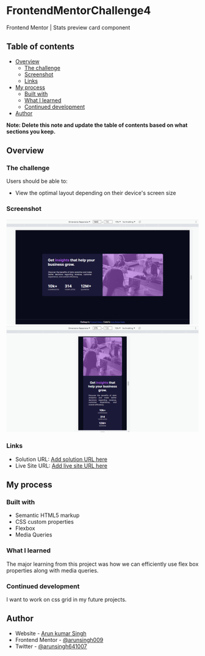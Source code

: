 # FrontendMentorChallenge4
Frontend Mentor | Stats preview card component


## Table of contents

- [Overview](#overview)
  - [The challenge](#the-challenge)
  - [Screenshot](#screenshot)
  - [Links](#links)
- [My process](#my-process)
  - [Built with](#built-with)
  - [What I learned](#what-i-learned)
  - [Continued development](#continued-development)
- [Author](#author)


**Note: Delete this note and update the table of contents based on what sections you keep.**

## Overview

### The challenge

Users should be able to:

- View the optimal layout depending on their device's screen size

### Screenshot

![](./output/D.png)
![](./output/M.png)


### Links

- Solution URL: [Add solution URL here](https://your-solution-url.com)
- Live Site URL: [Add live site URL here](https://your-live-site-url.com)

## My process

### Built with

- Semantic HTML5 markup
- CSS custom properties
- Flexbox
- Media Queries


### What I learned
The major learning from this project was how we can efficiently use flex box properties along with media queries.

### Continued development

I want to work on css grid in my future projects.


## Author

- Website - [Arun kumar Singh](https://www.your-site.com)
- Frontend Mentor - [@arunsingh009](https://www.frontendmentor.io/profile/arunsingh009)
- Twitter - [@arunsingh641007](https://www.twitter.com/arunsingh641997)
